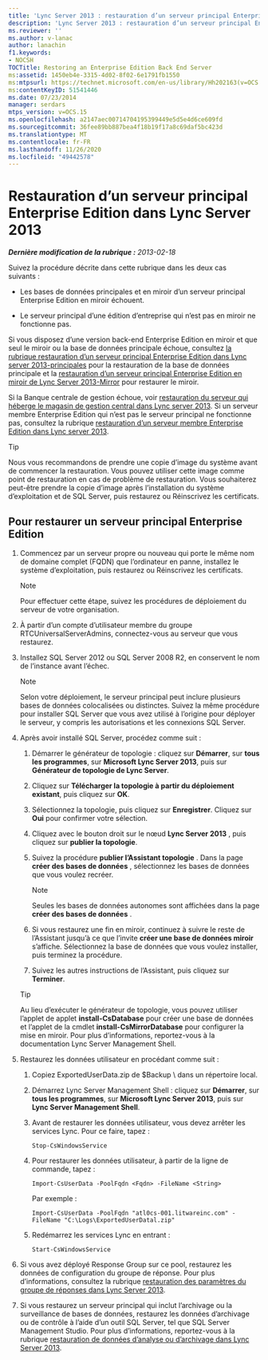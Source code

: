 ```yaml
---
title: 'Lync Server 2013 : restauration d’un serveur principal Enterprise Edition'
description: 'Lync Server 2013 : restauration d’un serveur principal Enterprise Edition.'
ms.reviewer: ''
ms.author: v-lanac
author: lanachin
f1.keywords:
- NOCSH
TOCTitle: Restoring an Enterprise Edition Back End Server
ms:assetid: 1450eb4e-3315-4d02-8f02-6e1791fb1550
ms:mtpsurl: https://technet.microsoft.com/en-us/library/Hh202163(v=OCS.15)
ms:contentKeyID: 51541446
ms.date: 07/23/2014
manager: serdars
mtps_version: v=OCS.15
ms.openlocfilehash: a2147aec00714704195399449e5d5e4d6ce609fd
ms.sourcegitcommit: 36fee89bb887bea4f18b19f17a8c69daf5bc423d
ms.translationtype: MT
ms.contentlocale: fr-FR
ms.lasthandoff: 11/26/2020
ms.locfileid: "49442578"
---
```

# <a name="restoring-an-enterprise-edition-back-end-server-in-lync-server-2013"></a>Restauration d’un serveur principal Enterprise Edition dans Lync Server 2013

<div data-xmlns="http://www.w3.org/1999/xhtml">

<div class="topic" data-xmlns="http://www.w3.org/1999/xhtml" data-msxsl="urn:schemas-microsoft-com:xslt" data-cs="https://msdn.microsoft.com/">

<div data-asp="https://msdn2.microsoft.com/asp">



</div>

<div id="mainSection">

<div id="mainBody">

<span> </span>

_**Dernière modification de la rubrique :** 2013-02-18_

Suivez la procédure décrite dans cette rubrique dans les deux cas suivants :

  - Les bases de données principales et en miroir d’un serveur principal Enterprise Edition en miroir échouent.

  - Le serveur principal d’une édition d’entreprise qui n’est pas en miroir ne fonctionne pas.

Si vous disposez d’une version back-end Enterprise Edition en miroir et que seul le miroir ou la base de données principale échoue, consultez [la rubrique restauration d’un serveur principal Enterprise Edition dans Lync server 2013-principales](lync-server-2013-restoring-a-mirrored-enterprise-edition-back-end-server-primary.md) pour la restauration de la base de données principale et la [restauration d’un serveur principal Enterprise Edition en miroir de Lync Server 2013-Mirror](lync-server-2013-restoring-a-mirrored-enterprise-edition-back-end-server-mirror.md) pour restaurer le miroir.

Si la Banque centrale de gestion échoue, voir [restauration du serveur qui héberge le magasin de gestion central dans Lync server 2013](lync-server-2013-restoring-the-server-hosting-the-central-management-store.md). Si un serveur membre Enterprise Edition qui n’est pas le serveur principal ne fonctionne pas, consultez la rubrique [restauration d’un serveur membre Enterprise Edition dans Lync server 2013](lync-server-2013-restoring-an-enterprise-edition-member-server.md).

<div>


> [!TIP]  
> Nous vous recommandons de prendre une copie d’image du système avant de commencer la restauration. Vous pouvez utiliser cette image comme point de restauration en cas de problème de restauration. Vous souhaiterez peut-être prendre la copie d’image après l’installation du système d’exploitation et de SQL Server, puis restaurez ou Réinscrivez les certificats.



</div>

<div>

## <a name="to-restore-an-enterprise-edition-back-end-server"></a>Pour restaurer un serveur principal Enterprise Edition

1.  Commencez par un serveur propre ou nouveau qui porte le même nom de domaine complet (FQDN) que l’ordinateur en panne, installez le système d’exploitation, puis restaurez ou Réinscrivez les certificats.
    
    <div>
    

    > [!NOTE]  
    > Pour effectuer cette étape, suivez les procédures de déploiement du serveur de votre organisation.

    
    </div>

2.  À partir d’un compte d’utilisateur membre du groupe RTCUniversalServerAdmins, connectez-vous au serveur que vous restaurez.

3.  Installez SQL Server 2012 ou SQL Server 2008 R2, en conservent le nom de l’instance avant l’échec.
    
    <div>
    

    > [!NOTE]  
    > Selon votre déploiement, le serveur principal peut inclure plusieurs bases de données colocalisées ou distinctes. Suivez la même procédure pour installer SQL Server que vous avez utilisé à l’origine pour déployer le serveur, y compris les autorisations et les connexions SQL Server.

    
    </div>

4.  Après avoir installé SQL Server, procédez comme suit :
    
    1.  Démarrer le générateur de topologie : cliquez sur **Démarrer**, sur **tous les programmes**, sur **Microsoft Lync Server 2013**, puis sur **Générateur de topologie de Lync Server**.
    
    2.  Cliquez sur **Télécharger la topologie à partir du déploiement existant**, puis cliquez sur **OK**.
    
    3.  Sélectionnez la topologie, puis cliquez sur **Enregistrer**. Cliquez sur **Oui** pour confirmer votre sélection.
    
    4.  Cliquez avec le bouton droit sur le nœud **Lync Server 2013** , puis cliquez sur **publier la topologie**.
    
    5.  Suivez la procédure **publier l’Assistant topologie** . Dans la page **créer des bases de données** , sélectionnez les bases de données que vous voulez recréer.
        
        <div>
        

        > [!NOTE]  
        > Seules les bases de données autonomes sont affichées dans la page <STRONG>créer des bases de données</STRONG> .

        
        </div>
    
    6.  Si vous restaurez une fin en miroir, continuez à suivre le reste de l’Assistant jusqu’à ce que l’invite **créer une base de données miroir** s’affiche. Sélectionnez la base de données que vous voulez installer, puis terminez la procédure.
    
    7.  Suivez les autres instructions de l’Assistant, puis cliquez sur **Terminer**.
    
    <div>
    

    > [!TIP]  
    > Au lieu d’exécuter le générateur de topologie, vous pouvez utiliser l’applet de applet <STRONG>install-CsDatabase</STRONG> pour créer une base de données et l’applet de la cmdlet <STRONG>install-CsMirrorDatabase</STRONG> pour configurer la mise en miroir. Pour plus d’informations, reportez-vous à la documentation Lync Server Management Shell.

    
    </div>

5.  Restaurez les données utilisateur en procédant comme suit :
    
    1.  Copiez ExportedUserData.zip de $Backup \\ dans un répertoire local.
    
    2.  Démarrez Lync Server Management Shell : cliquez sur **Démarrer**, sur **tous les programmes**, sur **Microsoft Lync Server 2013**, puis sur **Lync Server Management Shell**.
    
    3.  Avant de restaurer les données utilisateur, vous devez arrêter les services Lync. Pour ce faire, tapez :
        
            Stop-CsWindowsService
    
    4.  Pour restaurer les données utilisateur, à partir de la ligne de commande, tapez :
        
            Import-CsUserData -PoolFqdn <Fqdn> -FileName <String>
        
        Par exemple :
        
            Import-CsUserData -PoolFqdn "atl0cs-001.litwareinc.com" -FileName "C:\Logs\ExportedUserDatal.zip"
    
    5.  Redémarrez les services Lync en entrant :
        
            Start-CsWindowsService

6.  Si vous avez déployé Response Group sur ce pool, restaurez les données de configuration du groupe de réponse. Pour plus d’informations, consultez la rubrique [restauration des paramètres du groupe de réponses dans Lync Server 2013](lync-server-2013-restoring-response-group-settings.md).

7.  Si vous restaurez un serveur principal qui inclut l’archivage ou la surveillance de bases de données, restaurez les données d’archivage ou de contrôle à l’aide d’un outil SQL Server, tel que SQL Server Management Studio. Pour plus d’informations, reportez-vous à la rubrique [restauration de données d’analyse ou d’archivage dans Lync Server 2013](lync-server-2013-restoring-monitoring-or-archiving-data.md).

</div>

</div>

<span> </span>

</div>

</div>

</div>

